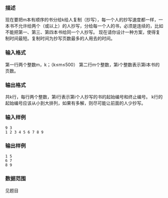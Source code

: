### 描述

现在要把m本有顺序的书分给k给人复制（抄写），每一个人的抄写速度都一样，一本书不允许给两个（或以上）的人抄写，分给每一个人的书，必须是连续的，比如不能把第一、第三、第四本书给同一个人抄写。 现在请你设计一种方案，使得复制时间最短。复制时间为抄写页数最多的人用去的时间。 

### 输入格式

第一行两个整数m，k；（k≤m≤500） 第二行m个整数，第i个整数表示第i本书的页数。 

### 输出格式

共k行，每行两个整数，第i行表示第i个人抄写的书的起始编号和终止编号。 k行的起始编号应该从小到大排列，如果有多解，则尽可能让前面的人少抄写。

### 输入样例

```plaintext
9 3
1 2 3 4 5 6 7 8 9
```

### 输出样例

```plaintext
1 5
6 7
8 9
```

### 数据范围

见题目
